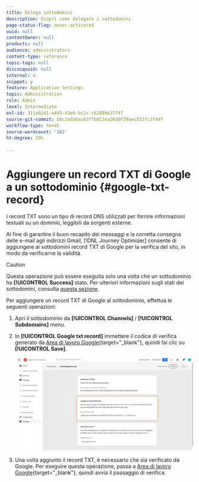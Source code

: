 ```yaml
---
title: Delega sottodomini
description: Scopri come delegare i sottodomini
page-status-flag: never-activated
uuid: null
contentOwner: null
products: null
audience: administrators
content-type: reference
topic-tags: null
discoiquuid: null
internal: n
snippet: y
feature: Application Settings
topic: Administration
role: Admin
level: Intermediate
exl-id: 311eb2d1-e445-43e6-bc2c-c6288b637f47
source-git-commit: bbc2adabac63ffb813ea2630f29aec552fc3f4df
workflow-type: tm+mt
source-wordcount: '162'
ht-degree: 29%

---
```


# Aggiungere un record TXT di Google a un sottodominio {#google-txt-record}

I record TXT sono un tipo di record DNS utilizzati per fornire informazioni testuali su un dominio, leggibili da sorgenti esterne.

Al fine di garantire il buon recapito dei messaggi e la corretta consegna delle e-mail agli indirizzi Gmail, [!DNL Journey Optimizer] consente di aggiungere ai sottodomini record TXT di Google per la verifica del sito, in modo da verificarne la validità.

>[!CAUTION]
>
> Questa operazione può essere eseguita solo una volta che un sottodominio ha **[!UICONTROL Success]** stato. Per ulteriori informazioni sugli stati dei sottodomini, consulta [questa sezione](access-subdomains.md).

Per aggiungere un record TXT di Google al sottodominio, effettua le seguenti operazioni:

1. Apri il sottodominio da **[!UICONTROL Channels]** / **[!UICONTROL Subdomains]** menu.

1. In **[!UICONTROL Google txt record]** immettere il codice di verifica generato da [Area di lavoro Google](https://support.google.com/a/answer/183895?hl=it){target=&quot;_blank&quot;}<!--G Suite Admin tools-->, quindi fai clic su **[!UICONTROL Save]**.

   ![](../assets/subdomain-google-txt.png)

1. Una volta aggiunto il record TXT, è necessario che sia verificato da Google. Per eseguire questa operazione, passa a [Area di lavoro Google](https://support.google.com/a/answer/183895){target=&quot;_blank&quot;}<!--G Suite Admin tools-->, quindi avvia il passaggio di verifica.

